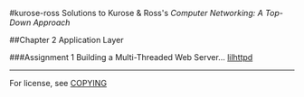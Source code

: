 #kurose-ross
Solutions to Kurose & Ross's _Computer Networking: A Top-Down Approach_

##Chapter 2
Application Layer

###Assignment 1
Building a Multi-Threaded Web Server...
[lilhttpd](kurose-ross/tree/master/lilhttpd/)

---

For license, see [COPYING](kurose-ross/tree/master/COPYING)
